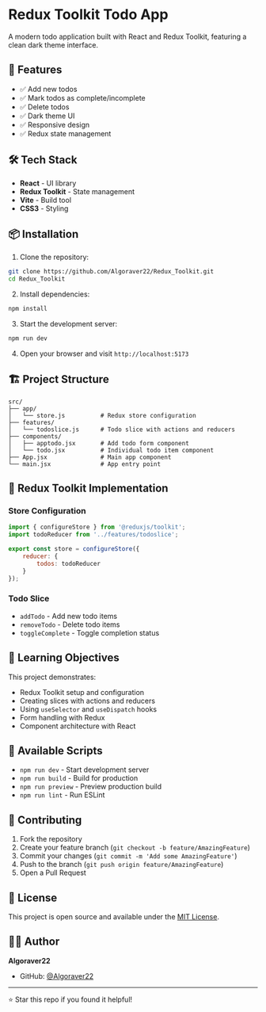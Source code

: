 # Redux Toolkit Todo App

A modern todo application built with React and Redux Toolkit, featuring a clean dark theme interface.

## 🚀 Features

- ✅ Add new todos
- ✅ Mark todos as complete/incomplete
- ✅ Delete todos
- ✅ Dark theme UI
- ✅ Responsive design
- ✅ Redux state management

## 🛠️ Tech Stack

- **React** - UI library
- **Redux Toolkit** - State management
- **Vite** - Build tool
- **CSS3** - Styling

## 📦 Installation

1. Clone the repository:
```bash
git clone https://github.com/Algoraver22/Redux_Toolkit.git
cd Redux_Toolkit
```

2. Install dependencies:
```bash
npm install
```

3. Start the development server:
```bash
npm run dev
```

4. Open your browser and visit `http://localhost:5173`

## 🏗️ Project Structure

```
src/
├── app/
│   └── store.js          # Redux store configuration
├── features/
│   └── todoslice.js      # Todo slice with actions and reducers
├── components/
│   ├── apptodo.jsx       # Add todo form component
│   └── todo.jsx          # Individual todo item component
├── App.jsx               # Main app component
└── main.jsx              # App entry point
```

## 🔧 Redux Toolkit Implementation

### Store Configuration
```javascript
import { configureStore } from '@reduxjs/toolkit';
import todoReducer from '../features/todoslice';

export const store = configureStore({
    reducer: {
        todos: todoReducer
    }
});
```

### Todo Slice
- `addTodo` - Add new todo items
- `removeTodo` - Delete todo items
- `toggleComplete` - Toggle completion status

## 🎯 Learning Objectives

This project demonstrates:
- Redux Toolkit setup and configuration
- Creating slices with actions and reducers
- Using `useSelector` and `useDispatch` hooks
- Form handling with Redux
- Component architecture with React

## 📝 Available Scripts

- `npm run dev` - Start development server
- `npm run build` - Build for production
- `npm run preview` - Preview production build
- `npm run lint` - Run ESLint

## 🤝 Contributing

1. Fork the repository
2. Create your feature branch (`git checkout -b feature/AmazingFeature`)
3. Commit your changes (`git commit -m 'Add some AmazingFeature'`)
4. Push to the branch (`git push origin feature/AmazingFeature`)
5. Open a Pull Request

## 📄 License

This project is open source and available under the [MIT License](LICENSE).

## 👨‍💻 Author

**Algoraver22**
- GitHub: [@Algoraver22](https://github.com/Algoraver22)

---

⭐ Star this repo if you found it helpful!